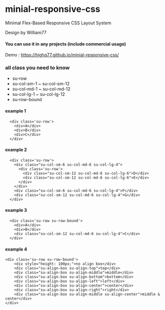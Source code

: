 # minial-responsive-css
Minimal Flex-Based Responsive CSS Layout System

Design by William77
#### You can use it in any projects (include commercial usage)

Demo : https://highq77.github.io/minial-responsive-css/
 

### all class you need to know
 * su-row
 * su-col-sm-1 ~ su-col-sm-12
 * su-col-md-1 ~ su-col-md-12
 * su-col-lg-1 ~ su-col-lg-12
 * su-row-bound

#### example 1

```
  <div class='su-row'>
    <div>A</div>
    <div>B</div>
    <div>C</div>
  </div>
```

#### example 2

```
  <div class='su-row'>
    <div class="su-col-sm-6 su-col-md-6 su-col-lg-4">
      <div class='su-row'>
        <div class="su-col-sm-12 su-col-md-6 su-col-lg-6">D</div>
        <div class="su-col-sm-12 su-col-md-6 su-col-lg-6">E</div>
      </div>
    </div>
    <div class="su-col-sm-6 su-col-md-6 su-col-lg-4">F</div>
    <div class="su-col-sm-12 su-col-md-6 su-col-lg-4">G</div>
  </div>
```

#### example 3

```
  <div class='su-row su-row-bound'>
    <div>A</div>
    <div>B</div>
    <div class="su-col-sm-12 su-col-md-6 su-col-lg-4">C</div>
  </div> 
```

#### example 4

```
<div class='su-row su-row-bound'>
    <div style="height: 100px;">no align box</div>
    <div class="su-align-box su-align-top">top</div>
    <div class="su-align-box su-align-middle">middle</div>
    <div class="su-align-box su-align-bottom">bottom</div>
    <div class="su-align-box su-align-left">left</div>
    <div class="su-align-box su-align-center">center</div>
    <div class="su-align-box su-align-right">right</div>
    <div class="su-align-box su-align-middle su-align-center">middle & center</div>
</div>
```